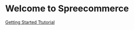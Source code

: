 # Welcome to Spreecommerce

[Getting Started Ttutorial](https://guides.spreecommerce.com/developer/getting_started_tutorial.html)